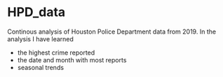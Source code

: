 # HPD_data
Continous analysis of Houston Police Department data from 2019.
In the analysis I have learned
- the highest crime reported
- the date and month with most reports
- seasonal trends
